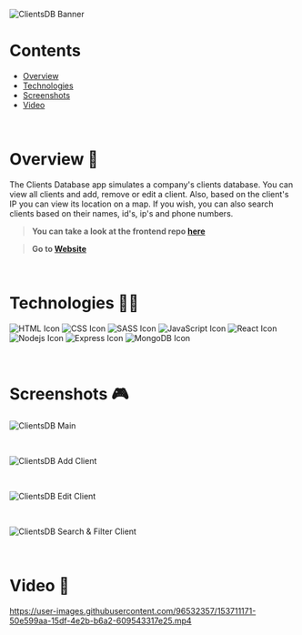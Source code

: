 ![ClientsDB Banner](https://i.ibb.co/jfwVTXP/clients-db-banner.png)

# Contents

- [Overview](#overview-)
- [Technologies](#technologies-)
- [Screenshots](#screenshots-)
- [Video](#video-)

<br />

# Overview 👋

The Clients Database app simulates a company's clients database. You can view all clients and add, remove or edit a client. Also, based on the client's IP you can view its location on a map. If you wish, you can also search clients based on their names, id's, ip's and phone numbers.

> **You can take a look at the frontend repo [here](https://github.com/gilgg/clients-database-frontend)**

> **Go to [Website](https://gil-clients-database.netlify.app/)**

<br />

# Technologies 👨‍💻

![HTML Icon](https://i.ibb.co/9tyHGr7/html-logo.png, "HTML")
![CSS Icon](https://i.ibb.co/b3QNSgX/css-logo.png, "CSS")
![SASS Icon](https://i.ibb.co/2M5yfGb/sass-logo.png, "SASS")
![JavaScript Icon](https://i.ibb.co/L5RS8g1/Group-11.png, "JavaScript")
![React Icon](https://i.ibb.co/BBFKyz9/Group-9.png, "React")
![Nodejs Icon](https://i.ibb.co/1KjfZ9L/Group-8.png, "Nodejs")
![Express Icon](https://i.ibb.co/4J71gTL/express-logo.png, "Express")
![MongoDB Icon](https://i.ibb.co/KXG94Kc/Group-10.png, "MongoDB")

<br />

# Screenshots 🎮

![ClientsDB Main](https://i.ibb.co/j5XKSw9/clients-db-1.png)

<br />

![ClientsDB Add Client](https://i.ibb.co/Qk5tZt6/clients-db-2.png)

<br />

![ClientsDB Edit Client](https://i.ibb.co/4FKkjXj/clients-db-4.png)

<br />

![ClientsDB Search & Filter Client](https://i.ibb.co/Q9TWB0C/clients-db-3.png)

<br />

# Video 🎥

https://user-images.githubusercontent.com/96532357/153711171-50e599aa-15df-4e2b-b6a2-609543317e25.mp4
